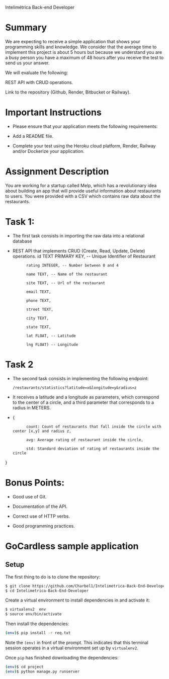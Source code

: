  Intelimétrica Back-end Developer


# Summary
We are expecting to receive a simple application that shows your programming
skills and knowledge. We consider that the average time to implement this project is about 5 
hours but because we understand you are a busy person you have a maximum of 48 hours after 
you receive the test to send us your answer.



We will evaluate the following:

REST API with CRUD operations.

Link to the repository (Github, Render, Bitbucket or Railway).

# Important Instructions
- Please ensure that your application meets the following requirements:

- Add a README file.

- Complete your test using the Heroku cloud platform, Render, Railway and/or Dockerize your application.

# Assignment Description

You are working for a startup called Melp, which has a revolutionary idea about building an app that will provide useful information about restaurants to users.
You were provided with a CSV which contains raw data about the restaurants. 
# Task 1:
- The first task consists in importing the raw data into a relational database 
- REST API that implements CRUD (Create, Read, Update, Delete) operations.
id TEXT PRIMARY KEY, -- Unique Identifier of Restaurant

            rating INTEGER, -- Number between 0 and 4

            name TEXT, -- Name of the restaurant

            site TEXT, -- Url of the restaurant

            email TEXT,

            phone TEXT,

            street TEXT,

            city TEXT,

            state TEXT,

            lat FLOAT, -- Latitude

            lng FLOAT) -- Longitude


# Task 2
- The second task consists in implementing the following endpoint:
    
      /restaurants/statistics?latitude=x&longitude=y&radius=z
- It receives a latitude and a longitude as parameters, which correspond to the center of a circle,
and a third parameter that corresponds to a radius in METERS.
- {

        	count: Count of restaurants that fall inside the circle with center [x,y] and radius z,

        	avg: Average rating of restaurant inside the circle,

        	std: Standard deviation of rating of restaurants inside the circle

}

# Bonus Points:

- Good use of Git.

- Documentation of the API.

- Correct use of HTTP verbs.

- Good programming practices.


# GoCardless sample application

## Setup

The first thing to do is to clone the repository:

```sh
$ git clone https://github.com/Charbel1/Intelimetrica-Back-End-Developer.git
$ cd Intelimetrica-Back-End-Developer

```

Create a virtual environment to install dependencies in and activate it:

```sh
$ virtualenv2  env
$ source env/bin/activate
```

Then install the dependencies:

```sh
(env)$ pip install -r req.txt
```
Note the `(env)` in front of the prompt. This indicates that this terminal
session operates in a virtual environment set up by `virtualenv2`.

Once `pip` has finished downloading the dependencies:
```sh
(env)$ cd project
(env)$ python manage.py runserver
```



